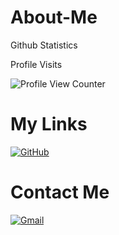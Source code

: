 # About-Me

Github Statistics


Profile Visits

![Profile View Counter](https://profile-counter.glitch.me/ryongerringer/count.svg)




# My Links
[![GitHub](https://img.icons8.com/bubbles/50/000000/github.png)](https://github.com/ryongerringer)&nbsp;

# Contact Me
[![Gmail](https://img.icons8.com/bubbles/50/000000/gmail.png)](mailto:ryongerringer@gmail.com)&nbsp;
